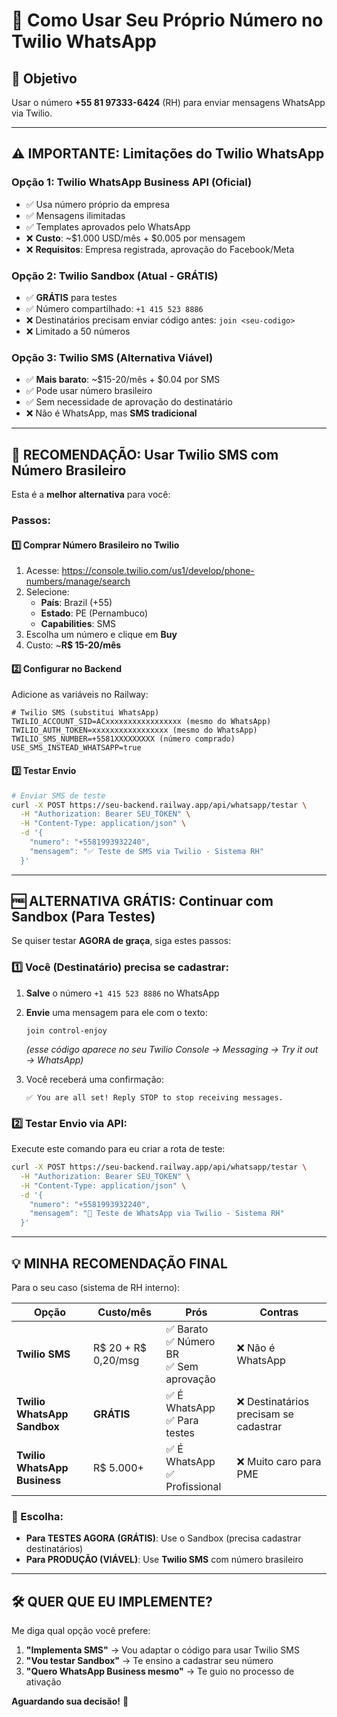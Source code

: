 # 📱 Como Usar Seu Próprio Número no Twilio WhatsApp

## 🎯 Objetivo
Usar o número **+55 81 97333-6424** (RH) para enviar mensagens WhatsApp via Twilio.

---

## ⚠️ **IMPORTANTE: Limitações do Twilio WhatsApp**

### **Opção 1: Twilio WhatsApp Business API (Oficial)**
- ✅ Usa número próprio da empresa
- ✅ Mensagens ilimitadas
- ✅ Templates aprovados pelo WhatsApp
- ❌ **Custo**: ~$1.000 USD/mês + $0.005 por mensagem
- ❌ **Requisitos**: Empresa registrada, aprovação do Facebook/Meta

### **Opção 2: Twilio Sandbox (Atual - GRÁTIS)**
- ✅ **GRÁTIS** para testes
- ✅ Número compartilhado: `+1 415 523 8886`
- ❌ Destinatários precisam enviar código antes: `join <seu-codigo>`
- ❌ Limitado a 50 números

### **Opção 3: Twilio SMS (Alternativa Viável)**
- ✅ **Mais barato**: ~$15-20/mês + $0.04 por SMS
- ✅ Pode usar número brasileiro
- ✅ Sem necessidade de aprovação do destinatário
- ❌ Não é WhatsApp, mas **SMS tradicional**

---

## 🚀 **RECOMENDAÇÃO: Usar Twilio SMS com Número Brasileiro**

Esta é a **melhor alternativa** para você:

### **Passos:**

#### **1️⃣ Comprar Número Brasileiro no Twilio**
1. Acesse: https://console.twilio.com/us1/develop/phone-numbers/manage/search
2. Selecione:
   - **País**: Brazil (+55)
   - **Estado**: PE (Pernambuco)
   - **Capabilities**: SMS
3. Escolha um número e clique em **Buy**
4. Custo: ~**R$ 15-20/mês**

#### **2️⃣ Configurar no Backend**
Adicione as variáveis no Railway:

```env
# Twilio SMS (substitui WhatsApp)
TWILIO_ACCOUNT_SID=ACxxxxxxxxxxxxxxxxx (mesmo do WhatsApp)
TWILIO_AUTH_TOKEN=xxxxxxxxxxxxxxxxx (mesmo do WhatsApp)
TWILIO_SMS_NUMBER=+5581XXXXXXXXX (número comprado)
USE_SMS_INSTEAD_WHATSAPP=true
```

#### **3️⃣ Testar Envio**
```bash
# Enviar SMS de teste
curl -X POST https://seu-backend.railway.app/api/whatsapp/testar \
  -H "Authorization: Bearer SEU_TOKEN" \
  -H "Content-Type: application/json" \
  -d '{
    "numero": "+5581993932240",
    "mensagem": "✅ Teste de SMS via Twilio - Sistema RH"
  }'
```

---

## 🆓 **ALTERNATIVA GRÁTIS: Continuar com Sandbox (Para Testes)**

Se quiser testar **AGORA de graça**, siga estes passos:

### **1️⃣ Você (Destinatário) precisa se cadastrar:**
1. **Salve** o número `+1 415 523 8886` no WhatsApp
2. **Envie** uma mensagem para ele com o texto:
   ```
   join control-enjoy
   ```
   *(esse código aparece no seu Twilio Console → Messaging → Try it out → WhatsApp)*

3. Você receberá uma confirmação:
   ```
   ✅ You are all set! Reply STOP to stop receiving messages.
   ```

### **2️⃣ Testar Envio via API:**
Execute este comando para eu criar a rota de teste:

```bash
curl -X POST https://seu-backend.railway.app/api/whatsapp/testar \
  -H "Authorization: Bearer SEU_TOKEN" \
  -H "Content-Type: application/json" \
  -d '{
    "numero": "+5581993932240",
    "mensagem": "🎉 Teste de WhatsApp via Twilio - Sistema RH"
  }'
```

---

## 💡 **MINHA RECOMENDAÇÃO FINAL**

Para o seu caso (sistema de RH interno):

| Opção | Custo/mês | Prós | Contras |
|-------|-----------|------|---------|
| **Twilio SMS** | R$ 20 + R$ 0,20/msg | ✅ Barato<br>✅ Número BR<br>✅ Sem aprovação | ❌ Não é WhatsApp |
| **Twilio WhatsApp Sandbox** | **GRÁTIS** | ✅ É WhatsApp<br>✅ Para testes | ❌ Destinatários precisam se cadastrar |
| **Twilio WhatsApp Business** | R$ 5.000+ | ✅ É WhatsApp<br>✅ Profissional | ❌ Muito caro para PME |

### **🎯 Escolha:**
- **Para TESTES AGORA (GRÁTIS)**: Use o Sandbox (precisa cadastrar destinatários)
- **Para PRODUÇÃO (VIÁVEL)**: Use **Twilio SMS** com número brasileiro

---

## 🛠️ **QUER QUE EU IMPLEMENTE?**

Me diga qual opção você prefere:

1. **"Implementa SMS"** → Vou adaptar o código para usar Twilio SMS
2. **"Vou testar Sandbox"** → Te ensino a cadastrar seu número
3. **"Quero WhatsApp Business mesmo"** → Te guio no processo de ativação

**Aguardando sua decisão!** 🚀


